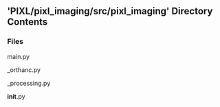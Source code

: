 ## 'PIXL/pixl_imaging/src/pixl_imaging' Directory Contents

### Files

main.py

_orthanc.py

_processing.py

__init__.py

